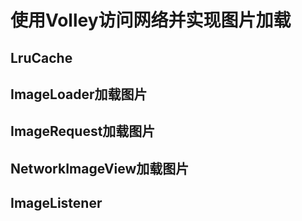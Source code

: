 # 使用Volley访问网络并实现图片加载

## LruCache
## ImageLoader加载图片
## ImageRequest加载图片
## NetworkImageView加载图片
## ImageListener
